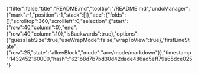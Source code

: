 {"filter":false,"title":"README.md","tooltip":"/README.md","undoManager":{"mark":-1,"position":-1,"stack":[]},"ace":{"folds":[],"scrolltop":360,"scrollleft":0,"selection":{"start":{"row":40,"column":0},"end":{"row":40,"column":10},"isBackwards":true},"options":{"guessTabSize":true,"useWrapMode":false,"wrapToView":true},"firstLineState":{"row":25,"state":"allowBlock","mode":"ace/mode/markdown"}},"timestamp":1432452160000,"hash":"621b8d7b7bd30d42dade486ad5eff79a65dce025"}